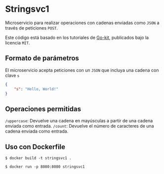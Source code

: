 # Stringsvc1

Microservicio para realizar operaciones con cadenas enviadas como `JSON` a través de peticiones `POST`.

Este código está basado en los tutoriales de [Go-kit](https://gokit.io/examples/stringsvc.html), publicados bajo la licencia `MIT`.

## Formato de parámetros
El microservicio acepta peticiones con un `JSON` que incluya una cadena con clave `s`
```json
{
    "s": "Hello, World!"
}
```


## Operaciones permitidas
`/uppercase`: Devuelve una cadena en mayúsculas a partir de una cadena enviada como entrada.
`/count`: Devuelve el número de caracteres de una cadena enviada como entrada.


## Uso con Dockerfile
`$ docker build -t stringsvc1 .`

`$ docker run -p 8080:8080 stringsvc1`
